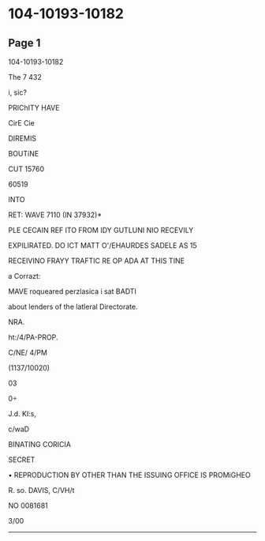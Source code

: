 # 104-10193-10182

## Page 1

104-10193-10182

The 7 432

i, sic?

PRIChITY HAVE

CirE Cie

DIREMIS

BOUTiNE

CUT 15760

60519

INTO

RET: WAVE 7110 (IN 37932)*

PLE CECAIN REF ITO FROM IDY GUTLUNI NIO RECEVILY

EXPILIRATED. DO ICT MATT O'/EHAURDES SADELE AS 15

RECEIVINO FRAYY TRAFTIC RE OP ADA AT THIS TINE

a Corrazt:

MAVE roqueared perzlasica i sat BADTI

about lenders of the latleral Directorate.

NRA.

ht:/4/PA-PROP.

C/NE/ 4/PM

(1137/10020)

03

0÷

J.d. KI:s,

c/waD

BINATING CORICIA

SECRET

• REPRODUCTION BY OTHER THAN THE ISSUING OFFICE IS PROMiGHEO

R. so. DAVIS, C/VH/t

NO 0081681

3/00

---

